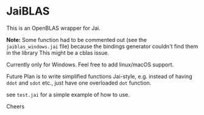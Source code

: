 # JaiBLAS

This is an OpenBLAS wrapper for Jai. 

**Note:** Some function had to be commented out (see the `jaiblas_windows.jai` file) because the bindings generator couldn't find them in the library This might be a cblas issue.

Currently only for Windows. Feel free to add linux/macOS support.

Future Plan is to write simplified functions Jai-style, e.g. instead of having `ddot` and `sdot` etc., just have one overloaded `dot` function.

see `test.jai` for a simple example of how to use.

Cheers
